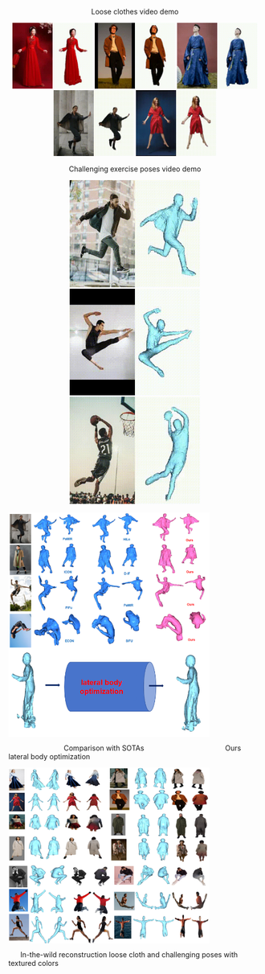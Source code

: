 <p align="center">
  Loose clothes video demo
</p>


<p align="center">
  <img src="examples/output.gif" width="160" alt="Demo 1">
  <img src="examples/output4.gif" width="160" alt="Demo 3">
  <img src="examples/output2.gif" width="160" alt="Demo 3">
  <img src="examples/b.gif" width="160" alt="Demo 2">
  <img src="examples/a.gif" width="160" alt="Demo 2">
</p>

<p align="center">
  Challenging exercise poses video demo
</p>

<p align="center">
  <img src="examples/d.gif" width="260" alt="Demo 1">
  <img src="examples/output3.gif" width="260" alt="Demo 3">
  <img src="examples/c.gif" width="260" alt="Demo 3">
</p>


<p>
  <img src="examples/comparsion.PNG" alt="图1" width="400" style="vertical-align:top;" />

  <img src="examples/optimization_body.PNG" alt="图2" width="400" style="vertical-align:top;" />
</p>
<p>
  &nbsp;&nbsp;&nbsp;&nbsp;&nbsp;&nbsp;&nbsp;&nbsp;&nbsp;&nbsp;&nbsp;&nbsp;&nbsp;&nbsp;&nbsp;&nbsp;&nbsp;&nbsp;&nbsp;&nbsp;&nbsp;&nbsp;&nbsp;&nbsp;&nbsp;&nbsp;&nbsp;&nbsp;Comparison with SOTAs &nbsp;&nbsp;&nbsp;&nbsp;&nbsp;&nbsp;&nbsp;&nbsp;&nbsp;&nbsp;&nbsp;&nbsp;&nbsp;&nbsp;&nbsp;&nbsp;&nbsp;&nbsp;&nbsp;&nbsp;&nbsp;&nbsp;&nbsp;&nbsp;&nbsp;&nbsp;&nbsp;&nbsp;&nbsp;&nbsp;&nbsp;&nbsp;&nbsp;&nbsp;&nbsp;&nbsp;&nbsp;&nbsp;&nbsp;  Ours lateral body optimization
</p>

<p>
  <img src="examples/colors_loose.PNG" alt="图1" width="400" style="vertical-align:top;" />
  
  <img src="examples/colors_pose.PNG" alt="图2" width="400" style="vertical-align:top;" />
</p>
<p>
 &nbsp;&nbsp;&nbsp;&nbsp;&nbsp;&nbsp;In-the-wild reconstruction loose cloth and challenging poses with textured colors
</p>

